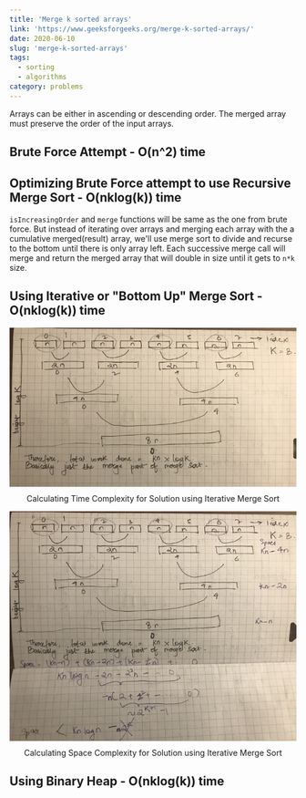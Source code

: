 ```yaml
---
title: 'Merge k sorted arrays'
link: 'https://www.geeksforgeeks.org/merge-k-sorted-arrays/'
date: 2020-06-10
slug: 'merge-k-sorted-arrays'
tags:
  - sorting
  - algorithms
category: problems
---
```


Arrays can be either in ascending or descending order. The merged array must preserve the order of the input arrays.

## Brute Force Attempt - O(n^2) time

<!-- embed:brute_force.js -->

## Optimizing Brute Force attempt to use Recursive Merge Sort - O(nklog(k)) time

`isIncreasingOrder` and `merge` functions will be same as the one from brute force. But instead of iterating over arrays and merging each array with the a cumulative merged(result) array, we'll use merge sort to divide and recurse to the bottom until there is only array left. Each successive merge call will merge and return the merged array that will double in size until it gets to `n*k` size.

<!-- embed:merge_sort.js -->

## Using Iterative or "Bottom Up" Merge Sort - O(nklog(k)) time

<!-- embed:iterative_merge_sort.js -->
<p>
  <img style='display: block; margin: 0 auto; margin-bottom: 0.75rem;' src='./knlogk_merge_sort_time_complexity.jpg' alt='Iterative Merge Sort Time Complexity Explanation'/>
  <span style="display:block; text-align: center;">Calculating Time Complexity for Solution using Iterative Merge Sort</span>
</p>
<p>
  <img style='display: block; margin: 0 auto; margin-bottom: 0.75rem;' src='./knlogk_merge_sort_space_complexity.jpg' alt='Iterative Merge Sort Space Complexity Explanation'/>
  <span style="display:block; text-align: center;">Calculating Space Complexity for Solution using Iterative Merge Sort</span>
</p>

## Using Binary Heap - O(nklog(k)) time

<!-- embed:heap.js -->
